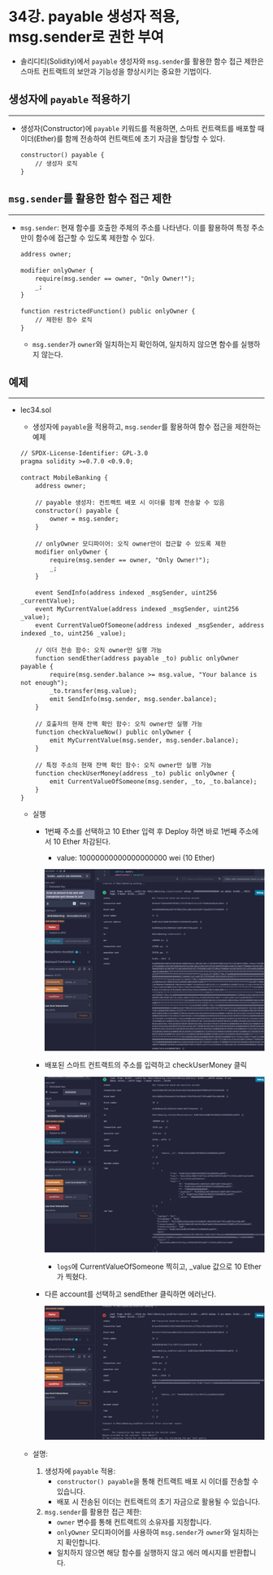 # 34강. payable 생성자 적용, msg.sender로 권한 부여

- 솔리디티(Solidity)에서 `payable` 생성자와 `msg.sender`를 활용한 함수 접근 제한은 스마트 컨트랙트의 보안과 기능성을 향상시키는 중요한 기법이다.

## 생성자에 `payable` 적용하기

---

- 생성자(Constructor)에 `payable` 키워드를 적용하면, 스마트 컨트랙트를 배포할 때 이더(Ether)를 함께 전송하여 컨트랙트에 초기 자금을 할당할 수 있다.
    
    ```solidity
    constructor() payable {
        // 생성자 로직
    }
    ```
    

## `msg.sender`를 활용한 함수 접근 제한

---

- `msg.sender`: 현재 함수를 호출한 주체의 주소를 나타낸다. 이를 활용하여 특정 주소만이 함수에 접근할 수 있도록 제한할 수 있다.
    
    ```solidity
    address owner;
    
    modifier onlyOwner {
        require(msg.sender == owner, "Only Owner!");
        _;
    }
    
    function restrictedFunction() public onlyOwner {
        // 제한된 함수 로직
    }
    ```
    
    - `msg.sender`가 `owner`와 일치하는지 확인하여, 일치하지 않으면 함수를 실행하지 않는다.

## 예제

---

- lec34.sol
    - 생성자에 `payable`을 적용하고, `msg.sender`를 활용하여 함수 접근을 제한하는 예제
    
    ```solidity
    // SPDX-License-Identifier: GPL-3.0
    pragma solidity >=0.7.0 <0.9.0;
    
    contract MobileBanking {
        address owner;
    
        // payable 생성자: 컨트랙트 배포 시 이더를 함께 전송할 수 있음
        constructor() payable {
            owner = msg.sender;
        }
    
        // onlyOwner 모디파이어: 오직 owner만이 접근할 수 있도록 제한
        modifier onlyOwner {
            require(msg.sender == owner, "Only Owner!");
            _;
        }
    
        event SendInfo(address indexed _msgSender, uint256 _currentValue);
        event MyCurrentValue(address indexed _msgSender, uint256 _value);
        event CurrentValueOfSomeone(address indexed _msgSender, address indexed _to, uint256 _value);
    
        // 이더 전송 함수: 오직 owner만 실행 가능
        function sendEther(address payable _to) public onlyOwner payable {
            require(msg.sender.balance >= msg.value, "Your balance is not enough");
            _to.transfer(msg.value);
            emit SendInfo(msg.sender, msg.sender.balance);
        }
    
        // 호출자의 현재 잔액 확인 함수: 오직 owner만 실행 가능
        function checkValueNow() public onlyOwner {
            emit MyCurrentValue(msg.sender, msg.sender.balance);
        }
    
        // 특정 주소의 현재 잔액 확인 함수: 오직 owner만 실행 가능
        function checkUserMoney(address _to) public onlyOwner {
            emit CurrentValueOfSomeone(msg.sender, _to, _to.balance);
        }
    }
    ```
    
    - 실행
        - 1번째 주소를 선택하고 10 Ether 입력 후 Deploy 하면 바로 1번째 주소에서 10 Ether 차감된다.
            - value: 10000000000000000000 wei (10 Ether)
            
            ![image.png](./image/34/image.png)
            
        - 배포된 스마트 컨트랙트의 주소를 입력하고 checkUserMoney 클릭
            
            ![image.png](./image/34/image%201.png)
            
            - `logs`에 CurrentValueOfSomeone 찍히고, _value 값으로 10 Ether가 찍혔다.
        - 다른 account를 선택하고 sendEther 클릭하면 에러난다.
            
            ![image.png](./image/34/image%202.png)
            
    - 설명:
        1. 생성자에 `payable` 적용:
            - `constructor() payable`을 통해 컨트랙트 배포 시 이더를 전송할 수 있습니다.
            - 배포 시 전송된 이더는 컨트랙트의 초기 자금으로 활용될 수 있습니다.
        2. `msg.sender`를 활용한 접근 제한:
            - `owner` 변수를 통해 컨트랙트의 소유자를 지정합니다.
            - `onlyOwner` 모디파이어를 사용하여 `msg.sender`가 `owner`와 일치하는지 확인합니다.
            - 일치하지 않으면 해당 함수를 실행하지 않고 에러 메시지를 반환합니다.
